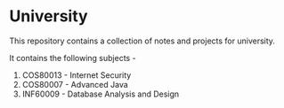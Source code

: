 # University

This repository contains a collection of notes and projects for university.

It contains the following subjects -

1. COS80013 - Internet Security
2. COS80007 - Advanced Java
3. INF60009 - Database Analysis and Design
